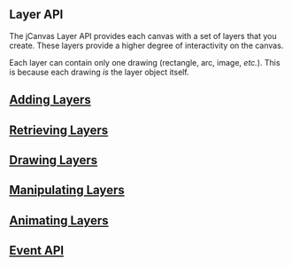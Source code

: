 ## Layer API

The jCanvas Layer API provides each canvas with a set of layers that you create. These layers provide a higher degree of interactivity on the canvas.

Each layer can contain only one drawing (rectangle, arc, image, *etc.*). This is because each drawing *is* the layer object itself.

## [Adding Layers](/jcanvas/docs/addLayers/)
## [Retrieving Layers](/jcanvas/docs/retrieveLayers/)
## [Drawing Layers](/jcanvas/docs/drawLayers/)
## [Manipulating Layers](/jcanvas/docs/manipulateLayers/)
## [Animating Layers](/jcanvas/docs/animateLayers/)
## [Event API](/jcanvas/docs/eventAPI/)
